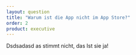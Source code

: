 ```yaml
---
layout: question
title: "Warum ist die App nicht im App Store?"
order: 2
product: executive
---
```


Dsdsadasd as stimmt nicht, das Ist sie ja!

